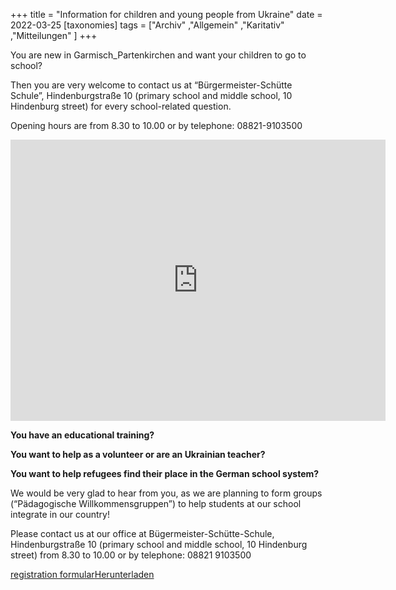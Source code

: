 +++
title = "Information for children and young people from Ukraine"
date = 2022-03-25
[taxonomies]
tags = ["Archiv" ,"Allgemein" ,"Karitativ" ,"Mitteilungen" ]
+++

You are new in Garmisch\_Partenkirchen and want your children to go to school?

Then you are very welcome to contact us at “Bürgermeister-Schütte Schule”, Hindenburgstraße 10 (primary school and middle school, 10 Hindenburg street) for every school-related question.

Opening hours are from 8.30 to 10.00 or by telephone: 08821-9103500

<iframe src="https://www.google.com/maps/embed?pb=!1m18!1m12!1m3!1d2695.66000576015!2d11.104443515554442!3d47.49653640356798!2m3!1f0!2f0!3f0!3m2!1i1024!2i768!4f13.1!3m3!1m2!1s0x479d06dddc5a9825%3A0xeb6416121cdc5749!2sB%C3%BCrgermeister-Sch%C3%BCtte-Grund-%20und%20Mittelschule%20Garmisch-Partenkirchen!5e0!3m2!1sde!2sde!4v1648201675479!5m2!1sde!2sde" width="600" height="450" style="border:0;" allowfullscreen loading="lazy" referrerpolicy="no-referrer-when-downgrade"></iframe>

**You have an educational training?**

**You want to help as a volunteer or are an Ukrainian teacher?**

**You want to help refugees find their place in the German school system?**

We would be very glad to hear from you, as we are planning to form groups (“Pädagogische Willkommensgruppen”) to help students at our school integrate in our country!

Please contact us at our office at Bügermeister-Schütte-Schule, Hindenburgstraße 10 (primary school and middle school, 10 Hindenburg street) from 8.30 to 10.00 or by telephone: 08821 9103500

[registration formular](https://volksschule-partenkirchen.de/wp-content/uploads/Erstaufnahmebogen-1.pdf)[Herunterladen](https://volksschule-partenkirchen.de/wp-content/uploads/Erstaufnahmebogen-1.pdf)
